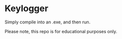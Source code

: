 # Keylogger
Simply compile into an .exe, and then run. 

Please note, this repo is for educational purposes only.
